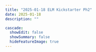```yaml
---
title: "2025-01-18 ELM Kickstarter Ph2"
date: 2025-01-18
description: ""

cascade:
  showEdit: false
  showSummary: false
  hideFeatureImage: true
---
```


